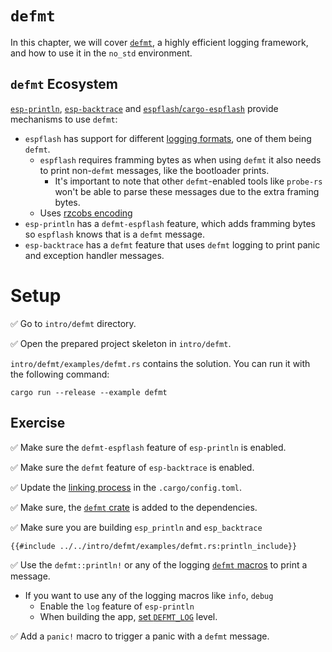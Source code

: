 # `defmt`
In this chapter, we will cover [`defmt`][defmt], a highly efficient logging framework, and how to use it in the `no_std` environment.


[defmt]: https://defmt.ferrous-systems.com/

## `defmt` Ecosystem

[`esp-println`][esp-println], [`esp-backtrace`][esp-backtrace] and [`espflash`/`cargo-espflash`][espflash] provide mechanisms to use `defmt`:
- `espflash` has support for different [logging formats][espflash-logformat], one of them being `defmt`.
  - `espflash` requires framming bytes as when using `defmt` it also needs to print non-`defmt` messages, like the bootloader prints.
    - It's important to note that other `defmt`-enabled tools like `probe-rs` won't be able to parse these messages due to the extra framing bytes.
  - Uses [rzcobs encoding](https://github.com/Dirbaio/rzcobs)
- `esp-println` has a `defmt-espflash` feature, which adds framming bytes so `espflash` knows that is a `defmt` message.
- `esp-backtrace` has a `defmt` feature that uses `defmt` logging to print panic and exception handler messages.


[esp-println]: https://github.com/esp-rs/esp-hal/tree/main/esp-println
[esp-backtrace]: https://github.com/esp-rs/esp-hal/tree/main/esp-backtrace
[espflash]: https://github.com/esp-rs/espflash
[espflash-logformat]: https://github.com/esp-rs/espflash/blob/main/espflash/README.md#logging-format

# Setup

✅ Go to `intro/defmt` directory.

✅ Open the prepared project skeleton in `intro/defmt`.

`intro/defmt/examples/defmt.rs` contains the solution. You can run it with the following command:

```shell
cargo run --release --example defmt
```

## Exercise

✅ Make sure the `defmt-espflash` feature of `esp-println`  is enabled.

✅ Make sure the `defmt` feature of `esp-backtrace` is enabled.

✅ Update the [linking process](https://defmt.ferrous-systems.com/setup#linker-script) in the `.cargo/config.toml`.

✅ Make sure, the [`defmt` crate](https://crates.io/crates/defmt) is added to the dependencies.

✅ Make sure you are building `esp_println` and `esp_backtrace`
```rust,ignore
{{#include ../../intro/defmt/examples/defmt.rs:println_include}}
```

✅ Use the `defmt::println!` or any of the logging [`defmt` macros](https://docs.rs/defmt/latest/defmt/#macros) to print a message.
- If you want to use any of the logging macros like `info`, `debug`
  - Enable the `log` feature of `esp-println`
  - When building the app, [set `DEFMT_LOG`](https://defmt.ferrous-systems.com/filtering.html?highlight=DEFMT_LOG#defmt_log) level.

✅ Add a `panic!` macro to trigger a panic with a `defmt` message.
